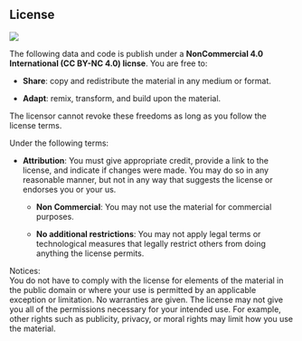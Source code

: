 ## License

![](Figures/License.png)

The following data and code is publish under a **NonCommercial 4.0
International (CC BY-NC 4.0) licnse**. You are free to:

-   **Share**: copy and redistribute the material in any medium or
    format.

-   **Adapt**: remix, transform, and build upon the material.

The licensor cannot revoke these freedoms as long as you follow the
license terms.

Under the following terms:

-   **Attribution**: You must give appropriate credit, provide a link to
    the license, and indicate if changes were made. You may do so in any
    reasonable manner, but not in any way that suggests the license or
    endorses you or your us.

    -   **Non Commercial**: You may not use the material for commercial
        purposes.

    -   **No additional restrictions**: You may not apply legal terms or
        technological measures that legally restrict others from doing
        anything the license permits.

Notices:  
You do not have to comply with the license for elements of the material
in the public domain or where your use is permitted by an applicable
exception or limitation. No warranties are given. The license may not
give you all of the permissions necessary for your intended use. For
example, other rights such as publicity, privacy, or moral rights may
limit how you use the material.
